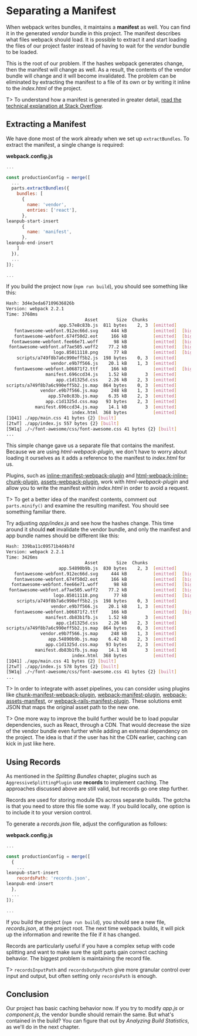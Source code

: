 # Separating a Manifest

When webpack writes bundles, it maintains a **manifest** as well. You can find it in the generated *vendor* bundle in this project. The manifest describes what files webpack should load. It is possible to extract it and start loading the files of our project faster instead of having to wait for the *vendor* bundle to be loaded.

This is the root of our problem. If the hashes webpack generates change, then the manifest will change as well. As a result, the contents of the vendor bundle will change and it will become invalidated. The problem can be eliminated by extracting the manifest to a file of its own or by writing it inline to the *index.html* of the project.

T> To understand how a manifest is generated in greater detail, [read the technical explanation at Stack Overflow](https://stackoverflow.com/questions/39548175/can-someone-explain-webpacks-commonschunkplugin/39600793).

## Extracting a Manifest

We have done most of the work already when we set up `extractBundles`. To extract the manifest, a single change is required:

**webpack.config.js**

```javascript
...

const productionConfig = merge([
  ...
  parts.extractBundles({
    bundles: [
      {
        name: 'vendor',
        entries: ['react'],
      },
leanpub-start-insert
      {
        name: 'manifest',
      },
leanpub-end-insert
    ]
  }),
  ...
]);

...
```

If you build the project now (`npm run build`), you should see something like this:

```bash
Hash: 3d4e3eda67109636826b
Version: webpack 2.2.1
Time: 3768ms
                              Asset       Size  Chunks                    Chunk Names
                    app.57e8c83b.js  811 bytes    2, 3  [emitted]         app
   fontawesome-webfont.912ec66d.svg     444 kB          [emitted]  [big]
   fontawesome-webfont.674f50d2.eot     166 kB          [emitted]  [big]
  fontawesome-webfont.fee66e71.woff      98 kB          [emitted]  [big]
 fontawesome-webfont.af7ae505.woff2    77.2 kB          [emitted]  [big]
                  logo.85011118.png      77 kB          [emitted]  [big]
    scripts/a749f8b7a6c990eff5b2.js  198 bytes    0, 3  [emitted]
                 vendor.e9b7f566.js    20.1 kB    1, 3  [emitted]         vendor
   fontawesome-webfont.b06871f2.ttf     166 kB          [emitted]  [big]
               manifest.696ccd34.js    1.52 kB       3  [emitted]         manifest
                   app.c1d1325d.css    2.26 kB    2, 3  [emitted]         app
scripts/a749f8b7a6c990eff5b2.js.map  864 bytes    0, 3  [emitted]
             vendor.e9b7f566.js.map     248 kB    1, 3  [emitted]         vendor
                app.57e8c83b.js.map    6.35 kB    2, 3  [emitted]         app
               app.c1d1325d.css.map   93 bytes    2, 3  [emitted]         app
           manifest.696ccd34.js.map    14.1 kB       3  [emitted]         manifest
                         index.html  368 bytes          [emitted]
[1Q41] ./app/main.css 41 bytes {2} [built]
[2twT] ./app/index.js 557 bytes {2} [built]
[5W1q] ./~/font-awesome/css/font-awesome.css 41 bytes {2} [built]
...
```

This simple change gave us a separate file that contains the manifest. Because we are using *html-webpack-plugin*, we don't have to worry about loading it ourselves as it adds a reference to the manifest to *index.html* for us.

Plugins, such as [inline-manifest-webpack-plugin](https://www.npmjs.com/package/inline-manifest-webpack-plugin) and [html-webpack-inline-chunk-plugin](https://www.npmjs.com/package/html-webpack-inline-chunk-plugin), [assets-webpack-plugin](https://www.npmjs.com/package/assets-webpack-plugin), work with *html-webpack-plugin* and allow you to write the manifest within *index.html* in order to avoid a request.

T> To get a better idea of the manifest contents, comment out `parts.minify()` and examine the resulting manifest. You should see something familiar there.

Try adjusting *app/index.js* and see how the hashes change. This time around it should **not** invalidate the vendor bundle, and only the manifest and app bundle names should be different like this:

```bash
Hash: 339ba11c09571b4d4b7d
Version: webpack 2.2.1
Time: 3426ms
                              Asset       Size  Chunks                    Chunk Names
                    app.54890b9b.js  830 bytes    2, 3  [emitted]         app
   fontawesome-webfont.912ec66d.svg     444 kB          [emitted]  [big]
   fontawesome-webfont.674f50d2.eot     166 kB          [emitted]  [big]
  fontawesome-webfont.fee66e71.woff      98 kB          [emitted]  [big]
 fontawesome-webfont.af7ae505.woff2    77.2 kB          [emitted]  [big]
                  logo.85011118.png      77 kB          [emitted]  [big]
    scripts/a749f8b7a6c990eff5b2.js  198 bytes    0, 3  [emitted]
                 vendor.e9b7f566.js    20.1 kB    1, 3  [emitted]         vendor
   fontawesome-webfont.b06871f2.ttf     166 kB          [emitted]  [big]
               manifest.db83b1fb.js    1.52 kB       3  [emitted]         manifest
                   app.c1d1325d.css    2.26 kB    2, 3  [emitted]         app
scripts/a749f8b7a6c990eff5b2.js.map  864 bytes    0, 3  [emitted]
             vendor.e9b7f566.js.map     248 kB    1, 3  [emitted]         vendor
                app.54890b9b.js.map    6.42 kB    2, 3  [emitted]         app
               app.c1d1325d.css.map   93 bytes    2, 3  [emitted]         app
           manifest.db83b1fb.js.map    14.1 kB       3  [emitted]         manifest
                         index.html  368 bytes          [emitted]
[1Q41] ./app/main.css 41 bytes {2} [built]
[2twT] ./app/index.js 578 bytes {2} [built]
[5W1q] ./~/font-awesome/css/font-awesome.css 41 bytes {2} [built]
...
```

T> In order to integrate with asset pipelines, you can consider using plugins like [chunk-manifest-webpack-plugin](https://www.npmjs.com/package/chunk-manifest-webpack-plugin), [webpack-manifest-plugin](https://www.npmjs.com/package/webpack-manifest-plugin), [webpack-assets-manifest](https://www.npmjs.com/package/webpack-assets-manifest), or [webpack-rails-manifest-plugin](https://www.npmjs.com/package/webpack-rails-manifest-plugin). These solutions emit JSON that maps the original asset path to the new one.

T> One more way to improve the build further would be to load popular dependencies, such as React, through a CDN. That would decrease the size of the vendor bundle even further while adding an external dependency on the project. The idea is that if the user has hit the CDN earlier, caching can kick in just like here.

## Using Records

As mentioned in the *Splitting Bundles* chapter, plugins such as `AggressiveSplittingPlugin` use **records** to implement caching. The approaches discussed above are still valid, but records go one step further.

Records are used for storing module IDs across separate builds. The gotcha is that you need to store this file some way. If you build locally, one option is to include it to your version control.

To generate a *records.json* file, adjust the configuration as follows:

**webpack.config.js**

```javascript
...

const productionConfig = merge([
  {
    ...
leanpub-start-insert
    recordsPath: 'records.json',
leanpub-end-insert
  },
  ...
]);

...
```

If you build the project (`npm run build`), you should see a new file, *records.json*, at the project root. The next time webpack builds, it will pick up the information and rewrite the file if it has changed.

Records are particularly useful if you have a complex setup with code splitting and want to make sure the split parts gain correct caching behavior. The biggest problem is maintaining the record file.

T> `recordsInputPath` and `recordsOutputPath` give more granular control over input and output, but often setting only `recordsPath` is enough.

## Conclusion

Our project has basic caching behavior now. If you try to modify *app.js* or *component.js*, the vendor bundle should remain the same. But what's contained in the build? You can figure that out by *Analyzing Build Statistics*, as we'll do in the next chapter.
